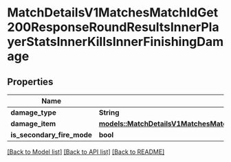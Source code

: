 # MatchDetailsV1MatchesMatchIdGet200ResponseRoundResultsInnerPlayerStatsInnerKillsInnerFinishingDamage

## Properties

Name | Type | Description | Notes
------------ | ------------- | ------------- | -------------
**damage_type** | **String** |  | 
**damage_item** | [**models::MatchDetailsV1MatchesMatchIdGet200ResponseRoundResultsInnerPlayerStatsInnerKillsInnerFinishingDamageDamageItem**](_match_details_v1_matches__matchID__get_200_response_roundResults_inner_playerStats_inner_kills_inner_finishingDamage_damageItem.md) |  | 
**is_secondary_fire_mode** | **bool** |  | 

[[Back to Model list]](../README.md#documentation-for-models) [[Back to API list]](../README.md#documentation-for-api-endpoints) [[Back to README]](../README.md)


